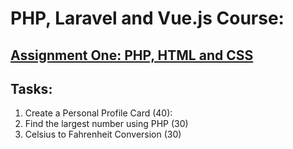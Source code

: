 # **PHP, Laravel and Vue.js Course:**
## <ins>Assignment One: PHP, HTML and CSS</ins>
## Tasks:
1. Create a Personal Profile Card (40):
2. Find the largest number using PHP (30)
3. Celsius to Fahrenheit Conversion (30)
